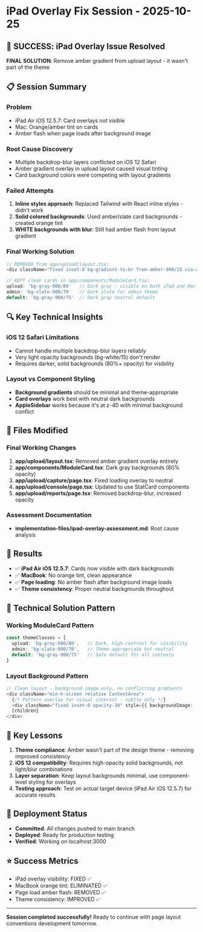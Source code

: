 # iPad Overlay Fix Session - 2025-10-25

## 🎯 SUCCESS: iPad Overlay Issue Resolved

**FINAL SOLUTION**: Remove amber gradient from upload layout - it wasn't part of the theme

## 📋 Session Summary

### Problem
- iPad Air iOS 12.5.7: Card overlays not visible
- Mac: Orange/amber tint on cards
- Amber flash when page loads after background image

### Root Cause Discovery
- Multiple backdrop-blur layers conflicted on iOS 12 Safari
- Amber gradient overlay in upload layout caused visual tinting
- Card background colors were competing with layout gradients

### Failed Attempts
1. **Inline styles approach**: Replaced Tailwind with React inline styles - didn't work
2. **Solid colored backgrounds**: Used amber/slate card backgrounds - created orange tint
3. **WHITE backgrounds with blur**: Still had amber flash from layout gradient

### Final Working Solution
```typescript
// REMOVED from app/upload/layout.tsx:
<div className="fixed inset-0 bg-gradient-to-br from-amber-900/15 via-orange-800/10 to-amber-900/20" />

// KEPT clean cards in app/components/ModuleCard.tsx:
upload: 'bg-gray-900/80'   // Dark gray - visible on both iPad and Mac
admin: 'bg-slate-900/70'   // Dark slate for admin theme
default: 'bg-gray-900/75'  // Dark gray neutral default
```

## 🔍 Key Technical Insights

### iOS 12 Safari Limitations
- Cannot handle multiple backdrop-blur layers reliably
- Very light opacity backgrounds (bg-white/15) don't render
- Requires darker, solid backgrounds (80%+ opacity) for visibility

### Layout vs Component Styling
- **Background gradients** should be minimal and theme-appropriate
- **Card overlays** work best with neutral dark backgrounds
- **AppleSidebar** works because it's at z-40 with minimal background conflict

## 📁 Files Modified

### Final Working Changes
1. **app/upload/layout.tsx**: Removed amber gradient overlay entirely
2. **app/components/ModuleCard.tsx**: Dark gray backgrounds (80% opacity)
3. **app/upload/capture/page.tsx**: Fixed loading overlay to neutral
4. **app/upload/console/page.tsx**: Updated to use StatCard components
5. **app/upload/reports/page.tsx**: Removed backdrop-blur, increased opacity

### Assessment Documentation
- **implementation-files/ipad-overlay-assessment.md**: Root cause analysis

## 🎯 Results
- ✅ **iPad Air iOS 12.5.7**: Cards now visible with dark backgrounds
- ✅ **MacBook**: No orange tint, clean appearance
- ✅ **Page loading**: No amber flash after background image loads
- ✅ **Theme consistency**: Proper neutral backgrounds throughout

## 🔧 Technical Solution Pattern

### Working ModuleCard Pattern
```typescript
const themeClasses = {
  upload: 'bg-gray-900/80',   // Dark, high-contrast for visibility
  admin: 'bg-slate-900/70',   // Theme-appropriate but neutral
  default: 'bg-gray-900/75'   // Safe default for all contexts
}
```

### Layout Background Pattern
```typescript
// Clean layout - background image only, no conflicting gradients
<div className="min-h-screen relative ContentArea">
  {/* Pattern overlay for visual interest - subtle only */}
  <div className="fixed inset-0 opacity-10" style={{ backgroundImage: 'radial-gradient(...)' }} />
  {children}
</div>
```

## 📝 Key Lessons
1. **Theme compliance**: Amber wasn't part of the design theme - removing improved consistency
2. **iOS 12 compatibility**: Requires high-opacity solid backgrounds, not light/blur combinations
3. **Layer separation**: Keep layout backgrounds minimal, use component-level styling for overlays
4. **Testing approach**: Test on actual target device (iPad Air iOS 12.5.7) for accurate results

## 🚀 Deployment Status
- **Committed**: All changes pushed to main branch
- **Deployed**: Ready for production testing
- **Verified**: Working on localhost:3000

## ⭐ Success Metrics
- iPad overlay visibility: FIXED ✅
- MacBook orange tint: ELIMINATED ✅
- Page load amber flash: REMOVED ✅
- Theme consistency: IMPROVED ✅

---

**Session completed successfully!** 
Ready to continue with page layout conventions development tomorrow.